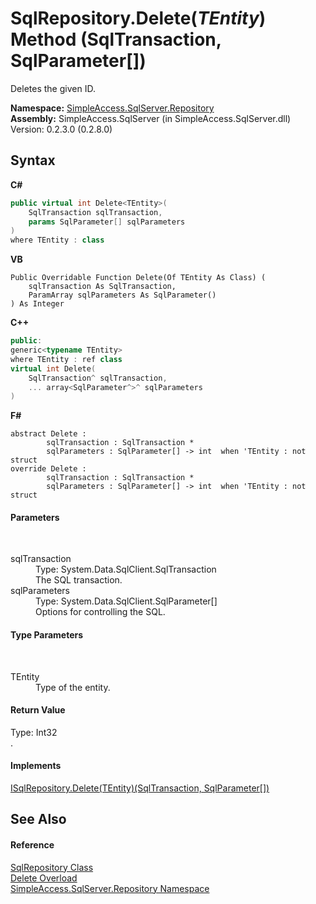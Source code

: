 # SqlRepository.Delete(*TEntity*) Method (SqlTransaction, SqlParameter[])
 

Deletes the given ID.

**Namespace:**&nbsp;<a href="N_SimpleAccess_SqlServer_Repository">SimpleAccess.SqlServer.Repository</a><br />**Assembly:**&nbsp;SimpleAccess.SqlServer (in SimpleAccess.SqlServer.dll) Version: 0.2.3.0 (0.2.8.0)

## Syntax

**C#**<br />
``` C#
public virtual int Delete<TEntity>(
	SqlTransaction sqlTransaction,
	params SqlParameter[] sqlParameters
)
where TEntity : class

```

**VB**<br />
``` VB
Public Overridable Function Delete(Of TEntity As Class) ( 
	sqlTransaction As SqlTransaction,
	ParamArray sqlParameters As SqlParameter()
) As Integer
```

**C++**<br />
``` C++
public:
generic<typename TEntity>
where TEntity : ref class
virtual int Delete(
	SqlTransaction^ sqlTransaction, 
	... array<SqlParameter^>^ sqlParameters
)
```

**F#**<br />
``` F#
abstract Delete : 
        sqlTransaction : SqlTransaction * 
        sqlParameters : SqlParameter[] -> int  when 'TEntity : not struct
override Delete : 
        sqlTransaction : SqlTransaction * 
        sqlParameters : SqlParameter[] -> int  when 'TEntity : not struct
```


#### Parameters
&nbsp;<dl><dt>sqlTransaction</dt><dd>Type: System.Data.SqlClient.SqlTransaction<br />The SQL transaction.</dd><dt>sqlParameters</dt><dd>Type: System.Data.SqlClient.SqlParameter[]<br />Options for controlling the SQL.</dd></dl>

#### Type Parameters
&nbsp;<dl><dt>TEntity</dt><dd>Type of the entity.</dd></dl>

#### Return Value
Type: Int32<br />.

#### Implements
<a href="M_SimpleAccess_Repository_ISqlRepository_Delete__1_1">ISqlRepository.Delete(TEntity)(SqlTransaction, SqlParameter[])</a><br />

## See Also


#### Reference
<a href="T_SimpleAccess_SqlServer_Repository_SqlRepository">SqlRepository Class</a><br /><a href="Overload_SimpleAccess_SqlServer_Repository_SqlRepository_Delete">Delete Overload</a><br /><a href="N_SimpleAccess_SqlServer_Repository">SimpleAccess.SqlServer.Repository Namespace</a><br />